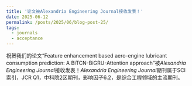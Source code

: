 ```yaml
---
title: '论文被Alexandria Engineering Journal接收发表！'
date: 2025-06-12
permalink: /posts/2025/06/blog-post-25/
tags:
  - journals
  - acceptance
---
```

祝贺我们的论文“Feature enhancement based aero-engine lubricant consumption prediction: A BiTCN-BiGRU-Attention approach”被*Alexandria Engineering Journal*接收发表！*Alexandria Engineering Journal*期刊属于SCI索引，JCR Q1，中科院2区期刊，影响因子6.2，是综合工程领域的主流期刊。
